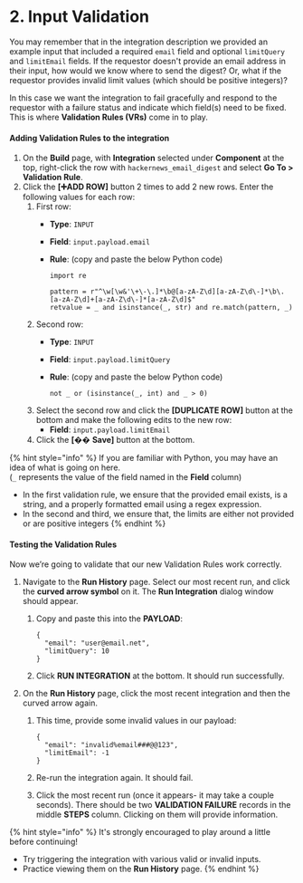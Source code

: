 # 2. Input Validation

You may remember that in the integration description we provided an example input that included a required `email` field and optional `limitQuery` and `limitEmail` fields. If the requestor doesn't provide an email address in their input, how would we know where to send the digest? Or, what if the requestor provides invalid limit values (which should be positive integers)?

In this case we want the integration to fail gracefully and respond to the requestor with a failure status and indicate which field(s) need to be fixed. This is where **Validation Rules (VRs)** come in to play.

#### Adding Validation Rules to the integration <a href="#step2-inputvalidation-addingvalidationrulestotheintegration" id="step2-inputvalidation-addingvalidationrulestotheintegration"></a>

1. On the **Build** page, with **Integration** selected under **Component** at the top, right-click the row with `hackernews_email_digest` and select **Go To > Validation Rule**.
2. Click the **\[➕ADD ROW]** button 2 times to add 2 new rows. Enter the following values for each row:
   1. First row:
      * **Type**: `INPUT`
      * **Field**: `input.payload.email`
      *   **Rule**: (copy and paste the below Python code)

          ```
          import re

          pattern = r"^\w[\w&'\+\-\.]*\b@[a-zA-Z\d][a-zA-Z\d\-]*\b\.[a-zA-Z\d]+[a-zA-Z\d\-]*[a-zA-Z\d]$"
          retvalue = _ and isinstance(_, str) and re.match(pattern, _)
          ```
   2. Second row:
      * **Type**: `INPUT`
      * **Field**: `input.payload.limitQuery`
      *   **Rule**: (copy and paste the below Python code)

          ```
          not _ or (isinstance(_, int) and _ > 0)
          ```
   3. Select the second row and click the **\[DUPLICATE ROW]** button at the bottom and make the following edits to the new row:
      * **Field**: `input.payload.limitEmail`
   4. Click the **\[**&#xD83D;� **Save]** button at the bottom.

{% hint style="info" %}
If you are familiar with Python, you may have an idea of what is going on here.\
(`_` represents the value of the field named in the **Field** column)

* In the first validation rule, we ensure that the provided email exists, is a string, and a properly formatted email using a regex expression.
* In the second and third, we ensure that, the limits are either not provided or are positive integers
{% endhint %}



#### Testing the Validation Rules <a href="#step2-inputvalidation-testingthevalidationrules" id="step2-inputvalidation-testingthevalidationrules"></a>

Now we’re going to validate that our new Validation Rules work correctly.

1. Navigate to the **Run History** page. Select our most recent run, and click the **curved arrow symbol** on it. The **Run Integration** dialog window should appear.
   1.  Copy and paste this into the **PAYLOAD**:

       ```
       {
         "email": "user@email.net",
         "limitQuery": 10
       }
       ```
   2. Click **RUN INTEGRATION** at the bottom. It should run successfully.
2. On the **Run History** page, click the most recent integration and then the curved arrow again.
   1.  This time, provide some invalid values in our payload:

       ```
       {
         "email": "invalid%email###@@123",
         "limitEmail": -1
       }
       ```
   2. Re-run the integration again. It should fail.
   3. Click the most recent run (once it appears- it may take a couple seconds). There should be two **VALIDATION FAILURE** records in the middle **STEPS** column. Clicking on them will provide information.

{% hint style="info" %}
It's strongly encouraged to play around a little before continuing!&#x20;

* Try triggering the integration with various valid or invalid inputs.
* Practice viewing them on the **Run History** page.
{% endhint %}
